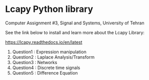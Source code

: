 # Lcapy Python library
Computer Assignment #3, Signal and Systems, University of Tehran

See the link below to install and learn more about the Lcapy Library:

https://lcapy.readthedocs.io/en/latest

1. Question1 : Expression manipulation
2. Question2 : Laplace Analysis/Transform
3. Question3 : Networks
4. Question4 : Discrete time signals
5. Question5 : Difference Equation
